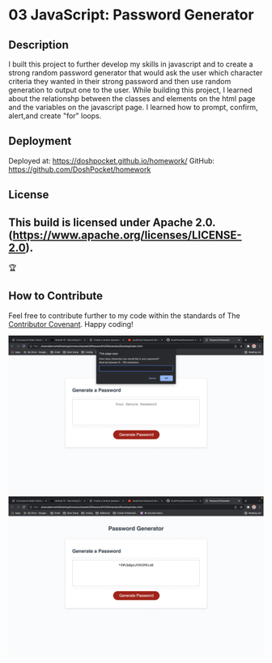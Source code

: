 # 03 JavaScript: Password Generator

## Description

I built this project to further develop my skills in javascript and to create a strong random password generator that would ask the user which character criteria they wanted in their strong password and then use random generation to output one to the user. While building this project, I learned about the relationshp between the classes and elements on the html page and the variables on the javascript page. I learned how to prompt, confirm, alert,and create "for" loops.

## Deployment

Deployed at: https://doshpocket.github.io/homework/
GitHub: https://github.com/DoshPocket/homework

## License
This build is licensed under Apache 2.0. (https://www.apache.org/licenses/LICENSE-2.0).
---
🏆 
## How to Contribute
Feel free to contribute further to my code within the standards of The [Contributor Covenant](https://www.contributor-covenant.org/). Happy coding!

![Alt text](./Assets/password-g.png "password-generator-input")
![Alt text](./Assets/password-g2.png "password-generator-random-password")